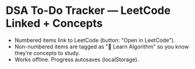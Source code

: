 # DSA To-Do Tracker — LeetCode Linked + Concepts

- Numbered items link to LeetCode (button: "Open in LeetCode").
- Non-numbered items are tagged as "📘 Learn Algorithm" so you know they’re concepts to study.
- Works offline. Progress autosaves (localStorage).
